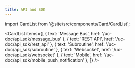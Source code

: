 ```yaml
---
title: API and SDK
---
```

import CardList from '@site/src/components/Card/CardList';

<CardList
  items={[
    { text: 'Message Bus', href: '/uc-doc/api_sdk/message_bus' },
    { text: 'REST API', href: '/uc-doc/api_sdk/rest_api' },
    { text: 'Subroutine', href: '/uc-doc/api_sdk/subroutine' },
    { text: 'Websocket', href: '/uc-doc/api_sdk/websocket' },
    { text: 'Mobile', href: '/uc-doc/api_sdk/mobile_push_notification' },
  ]}
/>
